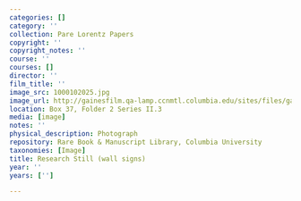 ```yaml
---
categories: []
category: ''
collection: Pare Lorentz Papers
copyright: ''
copyright_notes: ''
course: ''
courses: []
director: ''
film_title: ''
image_src: 1000102025.jpg
image_url: http://gainesfilm.qa-lamp.ccnmtl.columbia.edu/sites/files/gainesfilm/images/1000102025.jpg
location: Box 37, Folder 2 Series II.3
media: [image]
notes: ''
physical_description: Photograph
repository: Rare Book & Manuscript Library, Columbia University
taxonomies: [Image]
title: Research Still (wall signs)
year: ''
years: ['']

---
```

